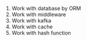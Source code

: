 1. Work with database by ORM 
2. Work with middleware
3. Work with kafka
4. Work with cache
5. Work with hash function
